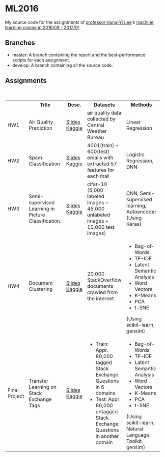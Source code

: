 # ML2016

My source code for the assignments of [professor Hung-Yi Lee](http://speech.ee.ntu.edu.tw/~tlkagk/index.html)'s [machine learning course in 2016/09 - 2017/01](http://speech.ee.ntu.edu.tw/~tlkagk/courses_ML16.html)

## Branches

* master: A branch containing the report and the best-performance scripts for each assignment.
* develop: A branch containing all the source code.

## Assignments

<table style="width:100%">
  <tr>
    <th></th>
    <th>Title</th>
    <th>Desc.</th>
    <th>Datasets</th>
    <th>Methods</th>
    <th>Results</th>
  </tr>
  <tr>
    <td>HW1</td>
    <td>Air Quality Prediction</td> 
    <td>
      <a href="https://docs.google.com/presentation/d/1gB0AGVGlPAZKJVnZiuqukb3Oc2vm0QHRq23Z2U0cJ_c/edit?usp=sharing">Slides</a>
      <br/>
      <a href="https://inclass.kaggle.com/c/ml2016-pm2-5-prediction">Kaggle</a>
    </td>
    <td>air quality data collected by Central Weather Bureau</td>
    <td>Linear Regression</td>
    <td>Top 11% (37th in 348 participants)</td>
  </tr>
  <tr>
    <td>HW2</td>
    <td>Spam Classification</td> 
    <td>
      <a href="https://docs.google.com/presentation/d/19ZAdqDiplehM0hNZw4vC5RLruS4Qhp_pzVVLrDAD_Pw/edit?usp=sharing">Slides</a>
      <br/>
      <a href="https://inclass.kaggle.com/c/spam-classification">Kaggle</a>
    </td>
    <td>4001(train) + 600(test) emails with extracted 57 features for each mail</td>
    <td>Logistic Regression, DNN</td>
    <td>Top 10% (27th in 276 participants)</td>
  </tr>
  <tr>
    <td>HW3</td>
    <td>Semi-supervised Learning in Picture Classification.</td> 
    <td>
      <a href="https://docs.google.com/presentation/d/1xYJG_QLSHrQcYwan6PBf_l0QYp3tJuDvpgrU37ovQeY/edit#slide=id.p">Slides</a>
      <br/>
      <a href="https://inclass.kaggle.com/c/ml2016-semi-supervised-learning">Kaggle</a>
    </td>
    <td>cifar-10 (5,000 labeled images + 45,000 unlabeled images + 10,000 test images)</td>
    <td>CNN, Semi-supervised learning, Autoencoder (Using Keras)</td>
    <td>Top 47% (121st in 258 participants)</td>
  </tr>
  <tr>
    <td>HW4</td>
    <td>Document Clustering</td> 
    <td>
      <a href="https://drive.google.com/file/d/0ByWxKDk6FoXoSnVPUFNBZXN2NUk/view">Slides</a>
      <br/>
      <a href="https://inclass.kaggle.com/c/ml2016-hw4-unsupervised-learning">Kaggle</a>
    </td>
    <td>20,000 StackOverflow documents crawled from the internet</td>
    <td>
      <ul>
        <li>Bag-of-Words</li>
        <li>TF-IDF</li>
        <li>Latent Semantic Analysis</li>
        <li>Word Vectors</li>
        <li>K-Means</li>
        <li>PCA</li>
        <li>t-SNE</li>
      </ul>
      (Using scikit-learn, gensim)
    </td>
    <td>Top 59% (156th in 263 participants)</td>
  </tr>
  <tr>
    <td>Final Project</td>
    <td>Transfer Learning on Stack Exchange Tags</td> 
    <td>
      <a href="https://docs.google.com/presentation/d/1Xe8oa6niPxPZwN0b_qmUGFPJb6K5Gd7wIrvqravvkNM/edit#slide=id.p">Slides</a>
      <br/>
      <a href="https://www.kaggle.com/c/transfer-learning-on-stack-exchange-tags">Kaggle</a>
    </td>
    <td>
      <ul>
        <li>Train: Appr. 80,000 tagged Stack Exchange Questions in 6 domains</li>
        <li>Test: Appr. 80,000 untagged Stack Exchange Questions in another domain</li>
      </ul>
    </td>
    <td>
      <ul>
        <li>Bag-of-Words</li>
        <li>TF-IDF</li>
        <li>Latent Semantic Analysis</li>
        <li>Word Vectors</li>
        <li>K-Means</li>
        <li>PCA</li>
        <li>t-SNE</li>
      </ul>
      (Using scikit-learn, Natural Language Toolkit, gensim)
    </td>
    <td>Top 30% (114th in 380 participants)</td>
  </tr>
</table>
